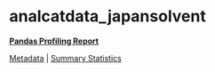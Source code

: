 # analcatdata_japansolvent

[**Pandas Profiling Report**](https://epistasislab.github.io/penn-ml-benchmarks/profile/analcatdata_japansolvent.html)

[Metadata](metadata.yaml) | [Summary Statistics](summary_stats.tsv)

